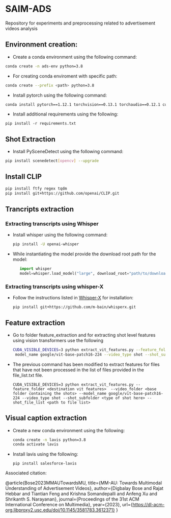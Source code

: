 # SAIM-ADS
Repository for experiments and preprocessing related to advertisement videos analysis

## Environment creation:

* Create a conda environment using the following command:

```bash
conda create -n ads-env python=3.8
```

* For creating conda enviroment with specific path:

```bash
conda create --prefix <path> python=3.8
```

* Install pytorch using the following command:

```bash
conda install pytorch==1.12.1 torchvision==0.13.1 torchaudio==0.12.1 cudatoolkit=11.3 -c pytorch
```
* Install additional requirements using the following:

```
pip install -r requirements.txt
```

## Shot Extraction

* Install PySceneDetect using the following command:

```bash
pip install scenedetect[opencv] --upgrade
```

## Install CLIP 

```bash
pip install ftfy regex tqdm
pip install git+https://github.com/openai/CLIP.git
```

## Trancripts extraction 

### Extracting transcripts using Whisper 

* Install whisper using the following command:
   ```bash
   pip install -U openai-whisper
   ```
* While instantiating the model provide the download root path for the model:
   ```python 
      import whisper 
      model=whisper.load_model("large", download_root="path/to/download/model")
   ```

### Extracting transcripts using whisper-X 

* Follow the instructions listed in [Whisper-X](https://github.com/m-bain/whisperX) for installation:

   ```
   pip install git+https://github.com/m-bain/whisperx.git
   ```

## Feature extraction 

* Go to folder feature_extraction and for extracting shot level features using vision transformers use the following 

   ```bash
   CUDA_VISIBLE_DEVICES=3 python extract_vit_features.py --feature_folder <destination vit features> --video_folder <base folder containing the shots> --   
    model_name google/vit-base-patch16-224 --video_type shot --shot_subfolder <type of shot here>
   ```

* The previous command has been modified to extract features for files that have not been processed in the list of files provided in the file_list.txt file.

   ```
   CUDA_VISIBLE_DEVICES=3 python extract_vit_features.py --feature_folder <destination vit features>  --video_folder <base folder containing the shots> --model_name google/vit-base-patch16-224 --video_type shot --shot_subfolder <type of shot here> --shot_file_list <path to file list>
   ```

## Visual caption extraction 

* Create a new conda environment using the following:

   ```bash 
   conda create -n lavis python=3.8
   conda activate lavis
   ```
* Install lavis using the following: 

   ```
   pip install salesforce-lavis
   ```

Associated citation:

@article{Bose2023MMAUTowardsMU,
  title={MM-AU: Towards Multimodal Understanding of Advertisement Videos},
  author={Digbalay Bose and Rajat Hebbar and Tiantian Feng and Krishna Somandepalli and Anfeng Xu and Shrikanth S. Narayanan},
  journal={Proceedings of the 31st ACM International Conference on Multimedia},
  year={2023},
  url={https://dl-acm-org.libproxy2.usc.edu/doi/10.1145/3581783.3612371}
}








